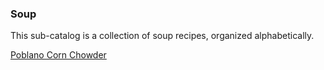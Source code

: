 ### Soup

This sub-catalog is a collection of soup recipes, organized alphabetically.

[Poblano Corn Chowder](recipes/chowder_poblano_corn.md)